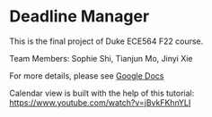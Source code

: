 # Deadline Manager

This is the final project of Duke ECE564 F22 course.

Team Members: Sophie Shi, Tianjun Mo, Jinyi Xie

For more details, please see [Google Docs](https://docs.google.com/document/d/1p4swxZ8kndHcXNgQTuRm10pHnKqNCB5oeElfsutgZBc/edit)


Calendar view is built with the help of this tutorial: https://www.youtube.com/watch?v=jBvkFKhnYLI

